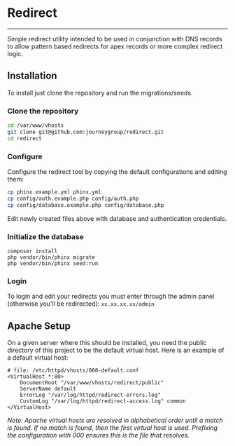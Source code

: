 # Redirect
----------

Simple redirect utility intended to be used in conjunction with DNS records to allow pattern based redirects for apex records or more complex redirect logic.

## Installation

To install just clone the repository and run the migrations/seeds.

### Clone the repository

```sh
cd /var/www/vhosts
git clone git@github.com:journeygroup/redirect.git
cd redirect
```

### Configure

Configure the redirect tool by copying the default configurations and editing them:

```sh
cp phinx.example.yml phinx.yml
cp config/auth.example.php config/auth.php
cp config/database.example.php config/database.php
```

Edit newly created files above with database and authentication credentials.

### Initialize the database

```
composer install
php vendor/bin/phinx migrate
php vendor/bin/phinx seed:run
```

### Login

To login and edit your redirects you must enter through the admin panel (otherwise you'll be redirected): `xx.xx.xx.xx/admin`

## Apache Setup

On a given server where this should be installed, you need the public directory of this project to be the default virtual host. Here is an example of a default virtual host:

```
# file: /etc/httpd/vhosts/000-default.conf
<VirtualHost *:80>
    DocumentRoot "/var/www/vhosts/redirect/public"
    ServerName default
    ErrorLog "/var/log/httpd/redirect-errors.log"
    CustomLog "/var/log/httpd/redirect-access.log" common
</VirtualHost>
```

_Note: Apache virtual hosts are resolved in alphabetical order until a match is found. If no match is found, then the first virtual host is used. Prefixing the configuration with 000 ensures this is the file that resolves._


